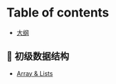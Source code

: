 # Table of contents

* [大纲](README.md)

## 🍌 初级数据结构

* [Array & Lists](chu-ji-shu-ju-jie-gou/readme-1.md)
